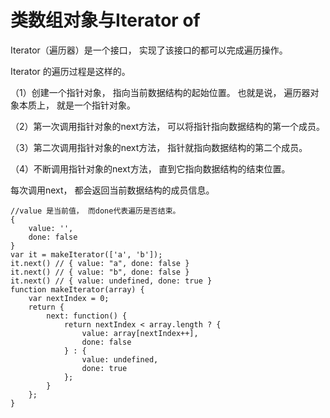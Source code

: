 # 类数组对象与Iterator of

Iterator（遍历器）是一个接口， 实现了该接口的都可以完成遍历操作。 

Iterator 的遍历过程是这样的。 

（1）创建一个指针对象， 指向当前数据结构的起始位置。 也就是说， 遍历器对象本质上， 就是一个指针对象。 

（2）第一次调用指针对象的next方法， 可以将指针指向数据结构的第一个成员。 

（3）第二次调用指针对象的next方法， 指针就指向数据结构的第二个成员。 

（4）不断调用指针对象的next方法， 直到它指向数据结构的结束位置。 

每次调用next， 都会返回当前数据结构的成员信息。 

    //value 是当前值， 而done代表遍历是否结束。 
    {
        value: '', 
        done: false
    }
    var it = makeIterator(['a', 'b']); 
    it.next() // { value: "a", done: false }
    it.next() // { value: "b", done: false }
    it.next() // { value: undefined, done: true }
    function makeIterator(array) {
        var nextIndex = 0; 
        return {
            next: function() {
                return nextIndex < array.length ? {
                    value: array[nextIndex++], 
                    done: false
                } : {
                    value: undefined, 
                    done: true
                }; 
            }
        }; 
    }

